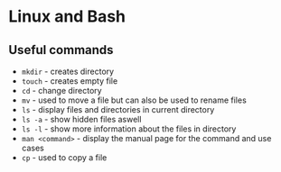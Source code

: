 # Linux and Bash

## Useful commands

- `mkdir` - creates directory
- `touch` - creates empty file
- `cd` - change directory
- `mv` - used to move a file but can also be used to rename files
- `ls` - display files and directories in current directory 
- `ls -a` - show hidden files aswell 
- `ls -l` - show more information about the files in directory
- `man <command>` - display the manual page for the command and use cases 
- `cp` - used to copy a file
